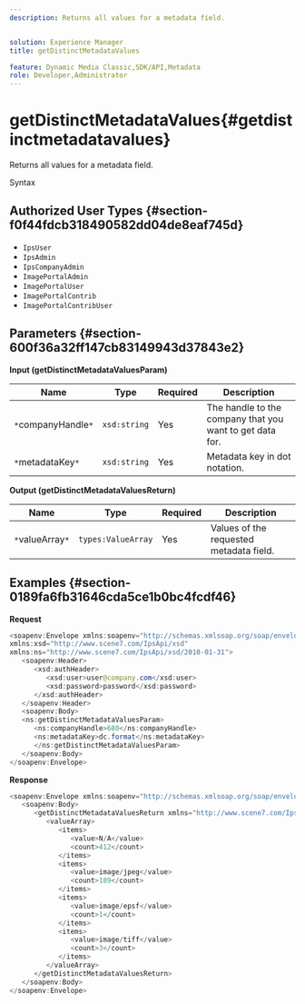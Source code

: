 ```yaml
---
description: Returns all values for a metadata field.


solution: Experience Manager
title: getDistinctMetadataValues

feature: Dynamic Media Classic,SDK/API,Metadata
role: Developer,Administrator
---
```


# getDistinctMetadataValues{#getdistinctmetadatavalues}

Returns all values for a metadata field.

 Syntax 

## Authorized User Types {#section-f0f44fdcb318490582dd04de8eaf745d}

* `IpsUser` 
* `IpsAdmin` 
* `IpsCompanyAdmin` 
* `ImagePortalAdmin` 
* `ImagePortalUser` 
* `ImagePortalContrib` 
* `ImagePortalContribUser`

## Parameters {#section-600f36a32ff147cb83149943d37843e2}

**Input (getDistinctMetadataValuesParam)** 

|  Name  | Type  | Required  | Description  |
|---|---|---|---|
|  `*`companyHandle`*`  | `xsd:string`  | Yes  | The handle to the company that you want to get data for.  |
|  `*`metadataKey`*`  | `xsd:string`  | Yes  | Metadata key in dot notation.  |

**Output (getDistinctMetadataValuesReturn)** 

|  Name  | Type  | Required  | Description  |
|---|---|---|---|
|  `*`valueArray`*`  | `types:ValueArray`  | Yes  | Values of the requested metadata field.  |

## Examples {#section-0189fa6fb31646cda5ce1b0bc4fcdf46}

**Request** 

```java
<soapenv:Envelope xmlns:soapenv="http://schemas.xmlsoap.org/soap/envelope/"
xmlns:xsd="http://www.scene7.com/IpsApi/xsd"
xmlns:ns="http://www.scene7.com/IpsApi/xsd/2010-01-31">
   <soapenv:Header>
      <xsd:authHeader>
         <xsd:user>user@company.com</xsd:user>
         <xsd:password>password</xsd:password>
      </xsd:authHeader>
   </soapenv:Header>
   <soapenv:Body>
   <ns:getDistinctMetadataValuesParam>
      <ns:companyHandle>680</ns:companyHandle>
      <ns:metadataKey>dc.format</ns:metadataKey>
      </ns:getDistinctMetadataValuesParam>
   </soapenv:Body>
</soapenv:Envelope>
```

**Response** 

```java
<soapenv:Envelope xmlns:soapenv="http://schemas.xmlsoap.org/soap/envelope/">
   <soapenv:Body>
      <getDistinctMetadataValuesReturn xmlns="http://www.scene7.com/IpsApi/xsd/2010-01-31">
         <valueArray>
            <items>
               <value>N/A</value>
               <count>412</count>
            </items>
            <items>
               <value>image/jpeg</value>
               <count>189</count>
            </items>
            <items>
               <value>image/epsf</value>
               <count>1</count>
            </items>
            <items>
               <value>image/tiff</value>
               <count>3</count>
            </items>
         </valueArray>
      </getDistinctMetadataValuesReturn>
   </soapenv:Body>
</soapenv:Envelope>
```

